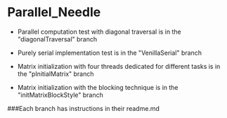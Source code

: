 # Parallel_Needle

- Parallel computation test with diagonal traversal is in the "diagonalTraversal" branch

- Purely serial implementation test is in the "VenillaSerial" branch

- Matrix initialization with four threads dedicated for different tasks is in the "pInitialMatrix" branch

- Matrix initialization with the blocking technique is in the "initMatrixBlockStyle" branch

###Each branch has instructions in their readme.md
